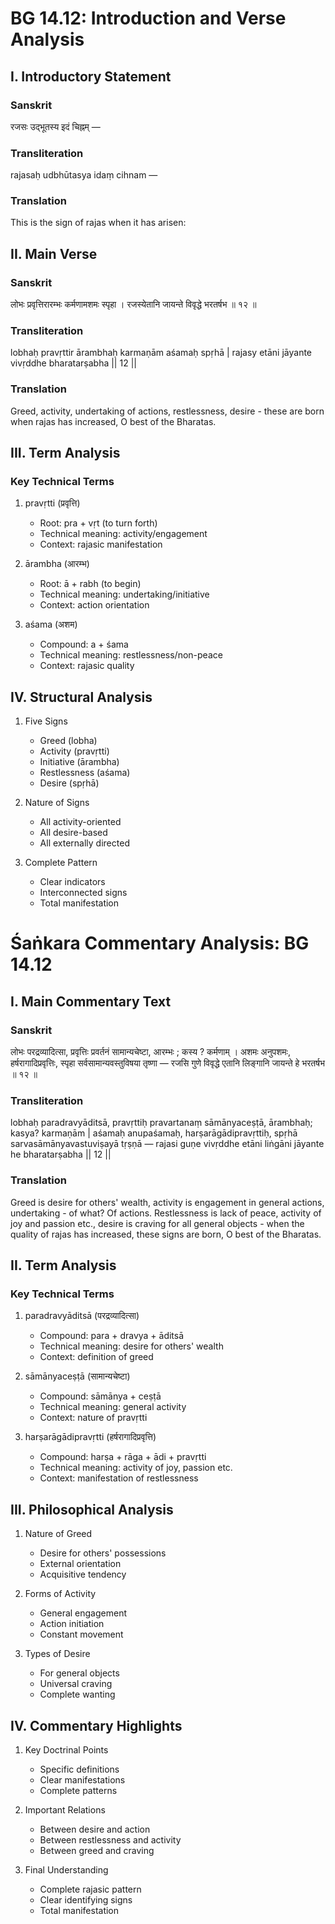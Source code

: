 # BG 14.12: Introduction and Verse Analysis

## I. Introductory Statement

### Sanskrit
रजसः उद्भूतस्य इदं चिह्नम् —

### Transliteration
rajasaḥ udbhūtasya idaṃ cihnam —

### Translation
This is the sign of rajas when it has arisen:

## II. Main Verse

### Sanskrit
लोभः प्रवृत्तिरारम्भः कर्मणामशमः स्पृहा ।
रजस्येतानि जायन्ते विवृद्धे भरतर्षभ ॥ १२ ॥

### Transliteration
lobhaḥ pravṛttir ārambhaḥ karmaṇām aśamaḥ spṛhā |
rajasy etāni jāyante vivṛddhe bharatarṣabha || 12 ||

### Translation
Greed, activity, undertaking of actions, restlessness, desire - these are born when rajas has increased, O best of the Bharatas.

## III. Term Analysis

### Key Technical Terms
1. pravṛtti (प्रवृत्ति)
   - Root: pra + vṛt (to turn forth)
   - Technical meaning: activity/engagement
   - Context: rajasic manifestation

2. ārambha (आरम्भ)
   - Root: ā + rabh (to begin)
   - Technical meaning: undertaking/initiative
   - Context: action orientation

3. aśama (अशम)
   - Compound: a + śama
   - Technical meaning: restlessness/non-peace
   - Context: rajasic quality

## IV. Structural Analysis

1. Five Signs
   - Greed (lobha)
   - Activity (pravṛtti)
   - Initiative (ārambha)
   - Restlessness (aśama)
   - Desire (spṛhā)

2. Nature of Signs
   - All activity-oriented
   - All desire-based
   - All externally directed

3. Complete Pattern
   - Clear indicators
   - Interconnected signs
   - Total manifestation

# Śaṅkara Commentary Analysis: BG 14.12

## I. Main Commentary Text

### Sanskrit
लोभः परद्रव्यादित्सा, प्रवृत्तिः प्रवर्तनं सामान्यचेष्टा, आरम्भः ; कस्य ? कर्मणाम् । अशमः अनुपशमः, हर्षरागादिप्रवृत्तिः, स्पृहा सर्वसामान्यवस्तुविषया तृष्णा — रजसि गुणे विवृद्धे एतानि लिङ्गानि जायन्ते हे भरतर्षभ ॥ १२ ॥

### Transliteration
lobhaḥ paradravyāditsā, pravṛttiḥ pravartanaṃ sāmānyaceṣṭā, ārambhaḥ; kasya? karmaṇām | aśamaḥ anupaśamaḥ, harṣarāgādipravṛttiḥ, spṛhā sarvasāmānyavastuviṣayā tṛṣṇā — rajasi guṇe vivṛddhe etāni liṅgāni jāyante he bharatarṣabha || 12 ||

### Translation
Greed is desire for others' wealth, activity is engagement in general actions, undertaking - of what? Of actions. Restlessness is lack of peace, activity of joy and passion etc., desire is craving for all general objects - when the quality of rajas has increased, these signs are born, O best of the Bharatas.

## II. Term Analysis

### Key Technical Terms
1. paradravyāditsā (परद्रव्यादित्सा)
   - Compound: para + dravya + āditsā
   - Technical meaning: desire for others' wealth
   - Context: definition of greed

2. sāmānyaceṣṭā (सामान्यचेष्टा)
   - Compound: sāmānya + ceṣṭā
   - Technical meaning: general activity
   - Context: nature of pravṛtti

3. harṣarāgādipravṛtti (हर्षरागादिप्रवृत्ति)
   - Compound: harṣa + rāga + ādi + pravṛtti
   - Technical meaning: activity of joy, passion etc.
   - Context: manifestation of restlessness

## III. Philosophical Analysis

1. Nature of Greed
   - Desire for others' possessions
   - External orientation
   - Acquisitive tendency

2. Forms of Activity
   - General engagement
   - Action initiation
   - Constant movement

3. Types of Desire
   - For general objects
   - Universal craving
   - Complete wanting

## IV. Commentary Highlights

1. Key Doctrinal Points
   - Specific definitions
   - Clear manifestations
   - Complete patterns

2. Important Relations
   - Between desire and action
   - Between restlessness and activity
   - Between greed and craving

3. Final Understanding
   - Complete rajasic pattern
   - Clear identifying signs
   - Total manifestation
